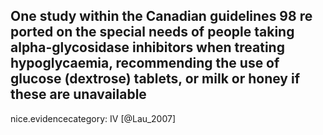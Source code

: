 One study within the Canadian guidelines 98 re ported on the special needs of people taking alpha-glycosidase inhibitors when treating hypoglycaemia, recommending the use of glucose (dextrose) tablets, or milk or honey if these are unavailable
---
 nice.evidencecategory: IV
[@Lau_2007]
